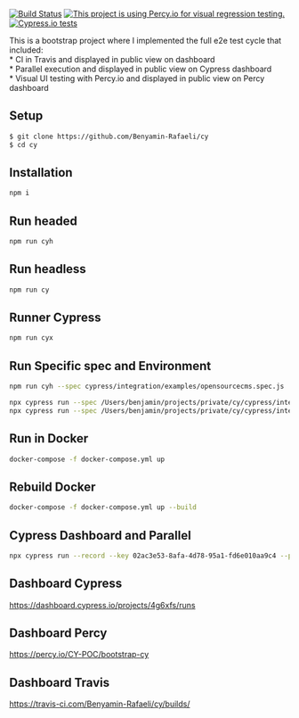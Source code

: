 
[![Build Status](https://travis-ci.com/Benyamin-Rafaeli/cy.svg?branch=master)](https://travis-ci.com/Benyamin-Rafaeli/cy/builds/)
[![This project is using Percy.io for visual regression testing.](https://percy.io/static/images/percy-badge.svg)](https://percy.io/CY-POC/bootstrap-cy) 
[![Cypress.io tests](https://img.shields.io/badge/cypress.io-tests-green.svg?style=flat-square)](https://dashboard.cypress.io/projects/4g6xfs/runs) 



This is a bootstrap project where I implemented the full e2e test cycle that included:
<br>* CI in Travis and displayed in public view on dashboard
<br>* Parallel execution and displayed in public view on Cypress dashboard
<br>* Visual UI testing with Percy.io and displayed in public view on Percy dashboard

Setup
------------
```sh
$ git clone https://github.com/Benyamin-Rafaeli/cy
$ cd cy
```

Installation
------------
```sh
npm i
```

Run headed
----------
```sh
npm run cyh
```

Run headless
----------
```sh
npm run cy
```

Runner Cypress
----------
```sh
npm run cyx
```

Run Specific spec and Environment
----------
```sh
npm run cyh --spec cypress/integration/examples/opensourcecms.spec.js

npx cypress run --spec /Users/benjamin/projects/private/cy/cypress/integration/examples/opensourcecms.spec.js --env name qa --browser chrome
npx cypress run --spec /Users/benjamin/projects/private/cy/cypress/integration/examples/opensourcecms.spec.js --env name dev --browser chrome
```

Run in Docker 
----------
```sh
docker-compose -f docker-compose.yml up
```

Rebuild Docker 
----------
```sh
docker-compose -f docker-compose.yml up --build
```

Cypress Dashboard and Parallel
----------
```sh
npx cypress run --record --key 02ac3e53-8afa-4d78-95a1-fd6e010aa9c4 --parallel
```

Dashboard Cypress
----------  
https://dashboard.cypress.io/projects/4g6xfs/runs

Dashboard Percy
----------
https://percy.io/CY-POC/bootstrap-cy

Dashboard Travis
----------
https://travis-ci.com/Benyamin-Rafaeli/cy/builds/
